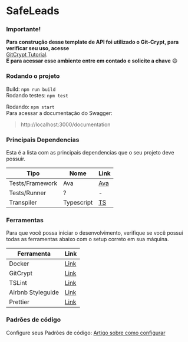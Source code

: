 # SafeLeads

### Importante!      
**Para construção desse template de API foi utilizado o Git-Crypt, para verificar seu uso, acesse**  
[GitCrypt Tutorial](https://medium.com/trainingcenter/protegendo-dados-sens%C3%ADveis-com-git-crypt-9fca13e6835b).  
**E para acessar esse ambiente entre em contado e solicite a chave** :smile:  

### Rodando o projeto
Build: `npm run build` <br>
Rodando testes: `npm test`

Rodando: `npm start`<br>
Para acessar a documentação do Swagger:
> http://localhost:3000/documentation

### Principais Dependencias
Esta é a lista com as principais dependencias que o seu projeto deve possuir.

| Tipo | Nome | Link |
| ------ | ------ | ------ |
| Tests/Framework | Ava | [Ava]() |
| Tests/Runner | ? | - |
| Transpiler | Typescript  | [TS](www.typescriptlang.org) |

### Ferramentas
Para que você possa iniciar o desenvolvimento, verifique se você possui todas as ferramentas abaixo com o setup correto em sua máquina.

| Ferramenta | Link |
| ------ | ------ |
| Docker | [Link](https://www.docker.com/) |
| GitCrypt | [Link](https://github.com/AGWA/git-crypt) |
| TSLint | [Link](https://palantir.github.io/tslint/) |
| Airbnb Styleguide | [Link](https://github.com/airbnb/javascript) |
| Prettier | [Link](https://github.com/prettier/prettier) |


### Padrões de código
Configure seus Padrões de código: [Artigo sobre como configurar](https://medium.com/horizon-four/code-stantards-padronizando-sua-equipe-de-desenvolvimento-e1e47e3edf11)

 


